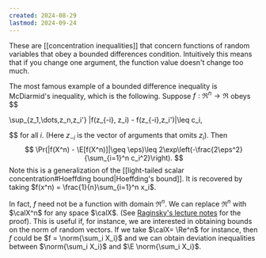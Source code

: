 ```yaml
---
created: 2024-08-29
lastmod: 2024-09-24
---
```


These are [[concentration inequalities]] that concern functions of random variables that obey a bounded differences condition. Intuitively this means that if you change one argument, the function value doesn't change too much. 

The most famous example of a bounded difference inequality is McDiarmid's inequality, which is the following. Suppose $f:\Re^n \to \Re$ obeys 
$$

\sup_{z_1,\dots,z_n,z_i'} |f(z_{-i}, z_i) - f(z_{-i},z_i')|\leq c_i,

$$
for all $i$. (Here $z_{-i}$ is the vector of arguments that omits $z_i$). Then 
$$
\Pr(|f(X^n) - \E[f(X^n)]|\geq \eps)\leq 2\exp\left(-\frac{2\eps^2}{\sum_{i=1}^n c_i^2}\right).
$$
Note this is a generalization of the [[light-tailed scalar concentration#Hoeffding bound|Hoeffding's bound]]. It is recovered by taking $f(x^n) = \frac{1}{n}\sum_{i=1}^n x_i$. 

In fact, $f$ need not be a function with domain $\Re^n$. We can replace $\Re^n$ with $\calX^n$ for any space $\calX$. (See [Raginsky's lecture notes](https://maxim.ece.illinois.edu/teaching/fall13/notes/concentration.pdf) for the proof). This is useful if, for instance, we are interested in obtaining bounds on the norm of random vectors. If we take $\calX= \Re^n$ for instance, then $f$ could be $f = \norm{\sum_i X_i}$ and we can obtain deviation inequalities between $\norm{\sum_i X_i}$ and $\E \norm{\sum_i X_i}$.  